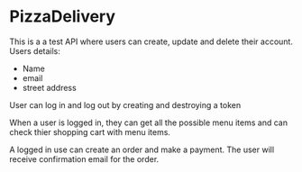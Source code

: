 # PizzaDelivery

This is a a test API where users can create, update and delete their account.
Users details:
- Name
- email
- street address

User can log in and log out by creating and destroying a token

When a user  is logged in, they can get all the possible menu items and can check thier shopping cart with menu  items.

A logged in use can create an order and make a payment. The  user will receive confirmation email for the order.
